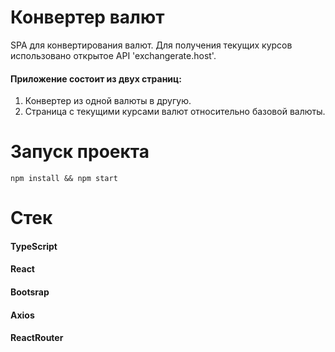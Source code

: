 # Конвертер валют
SPA для конвертирования валют. Для получения текущих курсов использовано открытое API 'exchangerate.host'.

#### Приложение состоит из двух страниц:

1. Конвертер из одной валюты в другую.
2. Страница с текущими курсами валют относительно базовой валюты.

# Запуск проекта
`npm install && npm start`

# Стек
#### TypeScript
#### React
#### Bootsrap
#### Axios
#### ReactRouter
